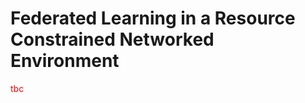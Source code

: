 # Federated Learning in a Resource Constrained Networked Environment

<span style="color:red">tbc</span>